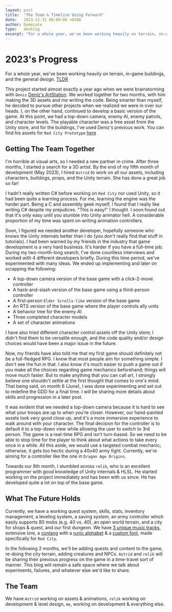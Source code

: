 ```yaml
---
layout: post
title:  "The Team & Timeline Going Forward"
date:   2023-12-31 00:00:00 +0100
author: Demecate
type:   devblog
excerpt: "For a whole year, we've been working heavily on terrain, in-game buildings, and the general design."
---
```


# 2023's Progress

For a whole year, we've been working heavily on terrain, in-game buildings, and the general design. [TLDR](#what-the-future-holds)

This project started almost exactly a year ago when we were brainstorming with `Deniz` [Deniz's ArtStation](https://www.artstation.com/denizgur). We worked together for two months, with him making the 3D assets and me writing the code. Being smarter than myself, he decided to pursue other projects when we realized we were in over our heads. I, on the other hand, continued to develop a basic version of the game. At this point, we had a top-down camera, enemy AI, enemy patrols, and character levels. The playable character was a free asset from the Unity store, and for the buildings, I've used Deniz's previous work. You can find his assets for `Red City Prototype` [here](https://www.artstation.com/artwork/XgPgqy)

## Getting The Team Together

I'm horrible at visual arts, so I needed a new partner in crime. After three months, I started a search for a 3D artist. By the end of my fifth month of development (May 2023), I hired `Astrid` to work on all our assets, including characters, buildings, props, and the Unity terrain. She has done a great job so far!

I hadn't really written C# before working on `Red City` nor used Unity, so it had been quite a learning process. For me, learning the engine was the harder part. Being a C and assembly geek myself, I found that I really like writing C# despite my prejudices. "This is easy!" I thought. I soon found out that it's only easy until you stumble into Unity animator hell. A considerable proportion of my time was spent on writing animation controllers.

Soon, I figured we needed another developer, hopefully someone who knows the Unity internals better than I do (you don't really find that stuff in tutorials). I had been warned by my friends in the industry that game development is a very hard business. It's harder if you have a full-time job. During my two-month-long search, I've done countless interviews and worked with 4 different developers briefly. During this time period, we've experimented with many ideas. We ended up implementing and later on scrapping the following:

- A top-down camera version of the base game with a click-2-move controller
- A hack-and-slash version of the base game using a third-person controller
- A first-person `Elder Scrolls-like` version of the base game
- An RTS version of the base game where the player controls ally units
- A behavior tree for the enemy AI
- Three completed character models
- A set of character animations

I have also tried different character control assets off the Unity store; I didn't find them to be versatile enough, and the code quality and/or design choices would have been a major issue in the future.

Now, my friends have also told me that my first game should definitely not be a full-fledged RPG. I know that most people aim for something simple. I don't see the fun in that. I also know it's much easier to push a game out if you make all the choices regarding game mechanics beforehand; things will move much faster. But to make anything that you can call art, I strongly believe one shouldn't settle at the first thought that comes to one's mind. That being said, on month 6 (June), I was done experimenting and set out to redefine the GDD for a final time. I will be sharing more details about skills and progression in a later post.

It was evident that we needed a top-down camera because it is hard to see what your troops are up to when you're closer. However, our hand-painted assets look very good close up, and it's a more immersive experience to walk around with your character. The final decision for the controller is to default it to a top-down view while allowing the user to switch to 3rd person. The game is a real-time RPG and isn't turn-based. So we need to be able to stop time for the player to think about what actions to take every once in a while. All this aside, we would use a targeted combat mechanic; otherwise, it gets too hectic during a 40v40 army fight. Currently, we're aiming for a controller like the one in `Dragon Age Origins`.

Towards our 8th month, I stumbled across `relik`, who is an excellent programmer with good knowledge of Unity internals & HLSL. He started working on the project immediately and has been with us since. He has developed quite a lot on top of the base game.

## What The Future Holds

Currently, we have a working quest system, skills, stats, inventory management, a leveling system, a saving system, an army controller which easily supports 80 mobs (e.g. 40 vs. 40), an open world terrain, and a city for shops & quest, and our first dungeon. We have [3 unique music tracks](https://godslain.xyz/music/), extensive lore, a [conlang](https://godslain.xyz/lore/) with a [runic alphabet](https://runes.godslain.xyz) & a [custom font](https://runes.godslain.xyz/fonts/S1-Regular.ttf), made specifically for `Red City`.

In the following 2 months, we'll be adding quests and content to the game, re-doing the city terrain, adding creatures and NPCs. `Astrid` and `relik` will be sharing their previous progress on the game in a time-travel sort of manner. This blog will remain a safe space where we talk about experiments, failures, and whatever else we'd like to share.

## The Team

We have 
`Astrid` working on assets & animations, `relik` working on development & level design, `me`, working on development & everything else.
